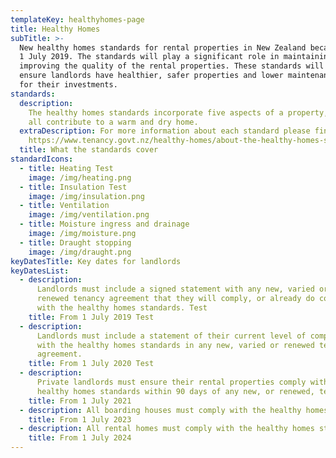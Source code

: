 ```yaml
---
templateKey: healthyhomes-page
title: Healthy Homes
subTitle: >-
  New healthy homes standards for rental properties in New Zealand became law on
  1 July 2019. The standards will play a significant role in maintaining and
  improving the quality of the rental properties. These standards will help
  ensure landlords have healthier, safer properties and lower maintenance costs
  for their investments.
standards:
  description:
    The healthy homes standards incorporate five aspects of a property, which
    all contribute to a warm and dry home.
  extraDescription: For more information about each standard please find here -
    https://www.tenancy.govt.nz/healthy-homes/about-the-healthy-homes-standards/
  title: What the standards cover
standardIcons:
  - title: Heating Test
    image: /img/heating.png
  - title: Insulation Test
    image: /img/insulation.png
  - title: Ventilation
    image: /img/ventilation.png
  - title: Moisture ingress and drainage
    image: /img/moisture.png
  - title: Draught stopping
    image: /img/draught.png
keyDatesTitle: Key dates for landlords
keyDatesList:
  - description:
      Landlords must include a signed statement with any new, varied or
      renewed tenancy agreement that they will comply, or already do comply,
      with the healthy homes standards. Test
    title: From 1 July 2019 Test
  - description:
      Landlords must include a statement of their current level of compliance
      with the healthy homes standards in any new, varied or renewed tenancy
      agreement.
    title: From 1 July 2020 Test
  - description:
      Private landlords must ensure their rental properties comply with the
      healthy homes standards within 90 days of any new, or renewed, tenancy.
    title: From 1 July 2021
  - description: All boarding houses must comply with the healthy homes standards.
    title: From 1 July 2023
  - description: All rental homes must comply with the healthy homes standards.
    title: From 1 July 2024
---
```

